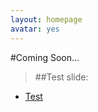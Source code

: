 ```yaml
---
layout: homepage
avatar: yes
---
```


#Coming Soon...

>##Test slide:      
- [Test](http://yulijia.net/slide/test.html "Test Slide") 
